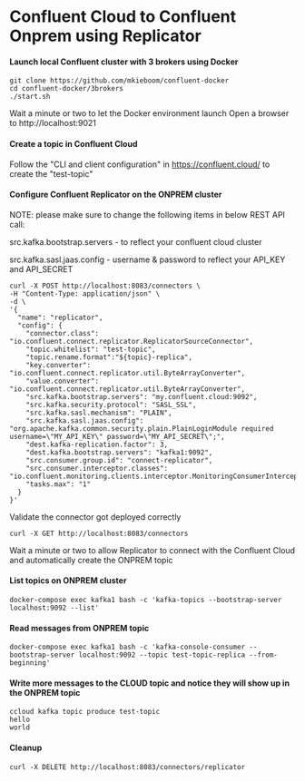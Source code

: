 # Confluent Cloud to Confluent Onprem using Replicator

#### Launch local Confluent cluster with 3 brokers using Docker
```
git clone https://github.com/mkieboom/confluent-docker
cd confluent-docker/3brokers
./start.sh
```

Wait a minute or two to let the Docker environment launch
Open a browser to http://localhost:9021

#### Create a topic in Confluent Cloud
Follow the "CLI and client configuration" in https://confluent.cloud/ to create the "test-topic"

#### Configure Confluent Replicator on the ONPREM cluster
NOTE: please make sure to change the following items in below REST API call:

src.kafka.bootstrap.servers - to reflect your confluent cloud cluster

src.kafka.sasl.jaas.config - username & password to reflect your API_KEY and API_SECRET

```
curl -X POST http://localhost:8083/connectors \
-H "Content-Type: application/json" \
-d \
'{
  "name": "replicator",
  "config": {
    "connector.class": "io.confluent.connect.replicator.ReplicatorSourceConnector",
    "topic.whitelist": "test-topic",
    "topic.rename.format":"${topic}-replica",
    "key.converter": "io.confluent.connect.replicator.util.ByteArrayConverter",
    "value.converter": "io.confluent.connect.replicator.util.ByteArrayConverter",
    "src.kafka.bootstrap.servers": "my.confluent.cloud:9092",
    "src.kafka.security.protocol": "SASL_SSL",
    "src.kafka.sasl.mechanism": "PLAIN",
    "src.kafka.sasl.jaas.config": "org.apache.kafka.common.security.plain.PlainLoginModule required username=\"MY_API_KEY\" password=\"MY_API_SECRET\";",
    "dest.kafka-replication.factor": 3,
    "dest.kafka.bootstrap.servers": "kafka1:9092",
    "src.consumer.group.id": "connect-replicator",
    "src.consumer.interceptor.classes": "io.confluent.monitoring.clients.interceptor.MonitoringConsumerInterceptor",
    "tasks.max": "1"
  }
}'
```

Validate the connector got deployed correctly
```
curl -X GET http://localhost:8083/connectors 
```

Wait a minute or two to allow Replicator to connect with the Confluent Cloud and automatically create the ONPREM topic

#### List topics on ONPREM cluster
```
docker-compose exec kafka1 bash -c 'kafka-topics --bootstrap-server localhost:9092 --list'
```

#### Read messages from ONPREM topic
```
docker-compose exec kafka1 bash -c 'kafka-console-consumer --bootstrap-server localhost:9092 --topic test-topic-replica --from-beginning'
```

#### Write more messages to the CLOUD topic and notice they will show up in the ONPREM topic
```
ccloud kafka topic produce test-topic
hello
world
```

#### Cleanup
```
curl -X DELETE http://localhost:8083/connectors/replicator
```
